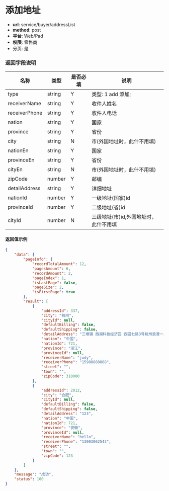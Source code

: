 添加地址
=======

- **url**: service/buyer/addressList
- **method**: post
- **平台**: Web/Pad
- **权限**: 零售商
- 分页: 是


### 返回字段说明

|      名称     |  类型  | 是否必填 |                  说明                 |
|---------------|--------|----------|---------------------------------------|
| type          | string | Y        | 类型: 1 add 添加;                     |
| receiverName  | string | Y        | 收件人姓名                            |
| receiverPhone | string | Y        | 收件人电话                            |
| nation        | string | Y        | 国家                                  |
| province      | string | Y        | 省份                                  |
| city          | string | N        | 市(外国地址时，此什不用填)            |
| nationEn        | string | Y        | 国家                                  |
| provinceEn      | string | Y        | 省份                                  |
| cityEn          | string | N        | 市(外国地址时，此什不用填)            |
| zipCode       | number | Y        | 邮编                                  |
| detailAddress | string | Y        | 详细地址                              |
| nationId      | number | Y        | 一级地址(国家)id                      |
| provinceId    | number | Y        | 二级地址(省)id                        |
| cityId        | number | N        | 三级地址(市)id,外国地址时，此什不用填 |

#### 返回值示例

```json
{
    "data": {
        "pageInfo": {
            "recordTotalAmount": 12,
            "pagesAmount": 6,
            "recordAmount": 2,
            "pageIndex": 1,
            "isLastPage": false,
            "pageSize": 2,
            "isFirstPage": true
        },
        "result": [
            {
                "addressId": 337,
                "city": "杭州",
                "cityId": null,
                "defaultBilling": false,
                "defaultShipping": false,
                "detailAddress": "三墩镇 西湖科技经济园 西园七路3号杭州浪漫一身",
                "nation": "中国",
                "nationId": 721,
                "province": "浙江",
                "provinceId": null,
                "receiverName": "judy",
                "receiverPhone": "15988888888",
                "street": "",
                "town": "",
                "zipCode": 310000
            },
            {
                "addressId": 2012,
                "city": "合肥",
                "cityId": null,
                "defaultBilling": false,
                "defaultShipping": false,
                "detailAddress": "123",
                "nation": "中国",
                "nationId": 721,
                "province": "安徽",
                "provinceId": null,
                "receiverName": "hello",
                "receiverPhone": "13003062543",
                "street": "",
                "town": "",
                "zipCode": 123
            }
        ]
    },
    "message": "成功",
    "status": 100
}
```